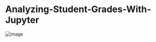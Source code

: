 # Analyzing-Student-Grades-With-Jupyter
![image](https://github.com/fehnnyabuto/Analyzing-Student-Grades-With-Jupyter/assets/70171779/2f6acc64-bf79-42d0-985b-0086f42f9340)
